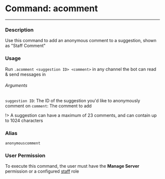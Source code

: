 # Command: acomment
---
### Description
Use this command to add an anonymous comment to a suggestion, shown as "Staff Comment"


### Usage
Run `.acomment <suggestion ID> <comment>` in any channel the bot can read & send messages in

###### Arguments
`suggestion ID`: The ID of the suggestion you'd like to anonymously comment on
`comment`: The comment to add

!> A suggestion can have a maximum of 23 comments, and can contain up to 1024 characters

### Alias
`anonymouscomment`

### User Permission
To execute this command, the user must have the **Manage Server** permission or a configured [staff](/config/staffroles.md) role
